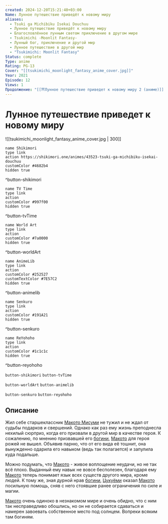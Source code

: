 ```yaml
---
created: 2024-12-20T15:21:40+03:00
Name: Лунное путешествие приведёт к новому миру
aliases:
  - Tsuki ga Michibiku Isekai Douchuu
  - Лунное путешествие приведёт к новому миру
  - Благословлённое лунным светом приключение в другом мире
  - Tsukimichi -Moonlit Fantasy-
  - Лунный бог, приключение и другой мир
  - Лунное путешествие в другой мир
  - "Tsukimichi: Moonlit Fantasy"
Status: complete
Type: anime
Rating: PG-13
Cover: "[[tsukimichi_moonlight_fantasy_anime_cover.jpg]]"
Year: 2021
Episode: 12
Views: 1
Продолжение: "[[⛩️Лунное путешествие приведет к новому миру 2 (аниме)]]"
---
```


# Лунное путешествие приведет к новому миру

![[tsukimichi_moonlight_fantasy_anime_cover.jpg | 300]]

```button
name Shikimori
type link
action https://shikimori.one/animes/43523-tsuki-ga-michibiku-isekai-douchuu
customColor #4682b4
hidden true
```
^button-shikimori

```button
name TV Time
type link
action 
customColor #997f00
hidden true
```
^button-tvTime

```button
name World Art
type link
action 
customColor #7a0000
hidden true
```
^button-worldArt

```button
name AnimeLib
type link
action 
customColor #252527
customTextColor #7E57C2
hidden true
```
^button-animelib

```button
name Senkuro
type link
action 
customColor #191A21
hidden true
```
^button-senkuro

```button
name ReYohoho
type link
action 
customColor #1c1c1c
hidden true
```
^button-reyohoho



`button-shikimori` `button-tvTime`

`button-worldArt` `button-animelib`

`button-senkuro` `button-reyohoho`



## Описание

Жил себе старшеклассник [Макото Мисуми](https://shikimori.one/characters/141706-makoto-misumi) не тужил и не ждал от судьбы подарков и свершений. Однако как раз ему жизнь преподнесла нехилый сюрприз, когда его призвали в другой мир в качестве героя. К сожалению, по мнению призвавшей его [богини](https://shikimori.one/characters/196250-goddess), [Макото](https://shikimori.one/characters/141706-makoto-misumi) для героя рожей не вышел. Объявив парню, что от его вида её тошнит, она вынужденно одарила его навыком (ведь так полагается) и запулила куда подальше.

Можно подумать, что [Макото](https://shikimori.one/characters/141706-makoto-misumi) - живое воплощение неудачи, но не так всё плохо. Выданный ему навык не вовсе бесполезен, благодаря ему [Макото](https://shikimori.one/characters/141706-makoto-misumi) теперь понимает язык всех существ другого мира, кроме людей. К тому же, зная дурной нрав [богини](https://shikimori.one/characters/196250-goddess), [Цукуёми](https://shikimori.one/characters/196251-tsukuyomi) оказал [Макото](https://shikimori.one/characters/141706-makoto-misumi) посильную помощь, сняв с него стоявшие ранее ограничения по силе и магии.

[Макото](https://shikimori.one/characters/141706-makoto-misumi) очень одиноко в незнакомом мире и очень обидно, что с ним так несправедливо обошлись, но он не собирается сдаваться и намерен завоевать собственное место под солнцем. Вопреки всяким там богиням.
